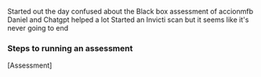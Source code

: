 Started out the day confused about the Black box assessment of accionmfb
Daniel and Chatgpt helped a lot
Started an Invicti scan but it seems like it's never going to end

### Steps to running an assessment


[Assessment]
